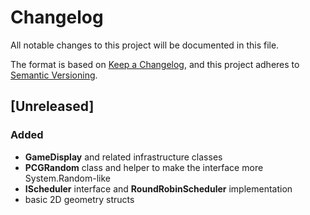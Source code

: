 # Changelog
All notable changes to this project will be documented in this file.

The format is based on [Keep a Changelog](https://keepachangelog.com/en/1.0.0/),
and this project adheres to [Semantic Versioning](https://semver.org/spec/v2.0.0.html).

## [Unreleased]

### Added

- **GameDisplay** and related infrastructure classes
- **PCGRandom** class and helper to make the interface more System.Random-like
- **IScheduler** interface and **RoundRobinScheduler** implementation
- basic 2D geometry structs
